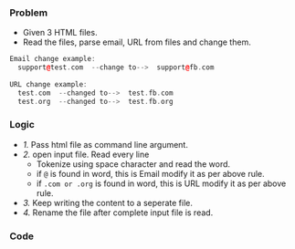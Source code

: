 ### Problem
- Given 3 HTML files.
- Read the files, parse email, URL from files and change them.
```c++
Email change example:
  support@test.com  --change to-->  support@fb.com
  
URL change example:  
  test.com  --changed to-->  test.fb.com
  test.org  --changed to-->  test.fb.org
```

### Logic
- *1.* Pass html file as command line argument.
- *2.* open input file. Read every line
  - Tokenize using space character and read the word.
  - if `@` is found in word, this is Email modify it as per above rule.
  - if `.com or .org` is found in word, this is URL modify it as per above rule.
- *3.* Keep writing the content to a seperate file.
- *4.* Rename the file after complete input file is read.

### Code
```c++

```

